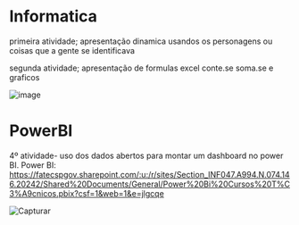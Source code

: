 # Informatica

primeira atividade; apresentação dinamica usandos os personagens ou coisas que a gente se identificava 

segunda atividade; apresentação de formulas excel conte.se soma.se e graficos 

![image](https://github.com/user-attachments/assets/0efe4621-ff08-41e2-91dd-94f95c745641)

# PowerBI

4º atividade- uso dos dados abertos para montar um dashboard no power BI.
Power BI: https://fatecspgov.sharepoint.com/:u:/r/sites/Section_INF047.A994.N.074.146.20242/Shared%20Documents/General/Power%20Bi%20Cursos%20T%C3%A9cnicos.pbix?csf=1&web=1&e=jlgcqe

![Capturar](https://github.com/user-attachments/assets/3f0b85df-858d-4d8e-ae59-6ca4817bc5a4)
